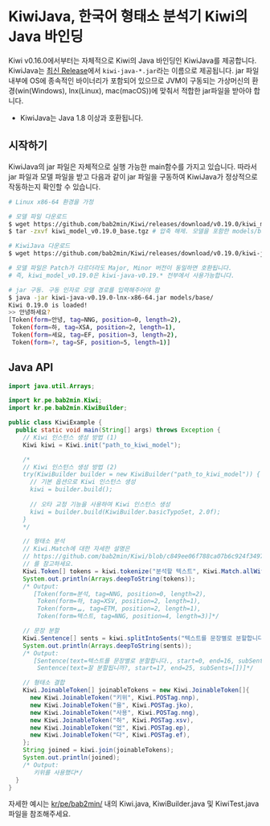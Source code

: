 # KiwiJava, 한국어 형태소 분석기 Kiwi의 Java 바인딩
Kiwi v0.16.0에서부터는 자체적으로 Kiwi의 Java 바인딩인 KiwiJava를 제공합니다. KiwiJava는 [최신 Release](https://github.com/bab2min/Kiwi/releases/)에서 `kiwi-java-*.jar`라는 이름으로 제공됩니다.
jar 파일 내부에 OS에 종속적인 바이너리가 포함되어 있으므로 JVM이 구동되는 가상머신의 환경(win(Windows), lnx(Linux), mac(macOS))에 맞춰서 적합한 jar파일을 받아야 합니다.

* KiwiJava는 Java 1.8 이상과 호환됩니다.

## 시작하기
KiwiJava의 jar 파일은 자체적으로 실행 가능한 main함수를 가지고 있습니다. 따라서 jar 파일과 모델 파일을 받고 다음과 같이 jar 파일을 구동하여 KiwiJava가 정상적으로 작동하는지 확인할 수 있습니다.

```bash
# Linux x86-64 환경을 가정

# 모델 파일 다운로드
$ wget https://github.com/bab2min/Kiwi/releases/download/v0.19.0/kiwi_model_v0.19.0_base.tgz
$ tar -zxvf kiwi_model_v0.19.0_base.tgz # 압축 해제. 모델을 포함한 models/base라는 폴더가 생성됨

# KiwiJava 다운로드
$ wget https://github.com/bab2min/Kiwi/releases/download/v0.19.0/kiwi-java-v0.19.0-lnx-x86-64.jar

# 모델 파일은 Patch가 다르더라도 Major, Minor 버전이 동일하면 호환됩니다.
# 즉, kiwi_model_v0.19.0은 kiwi-java-v0.19.* 전부에서 사용가능합니다.

# jar 구동. 구동 인자로 모델 경로를 입력해주어야 함
$ java -jar kiwi-java-v0.19.0-lnx-x86-64.jar models/base/
Kiwi 0.19.0 is loaded!
>> 안녕하세요?
[Token(form=안녕, tag=NNG, position=0, length=2),
 Token(form=하, tag=XSA, position=2, length=1),
 Token(form=세요, tag=EF, position=3, length=2),
 Token(form=?, tag=SF, position=5, length=1)]
```

## Java API
```java
import java.util.Arrays;

import kr.pe.bab2min.Kiwi;
import kr.pe.bab2min.KiwiBuilder;

public class KiwiExample {
  public static void main(String[] args) throws Exception {
    // Kiwi 인스턴스 생성 방법 (1)
    Kiwi kiwi = Kiwi.init("path_to_kiwi_model");

    /*
    // Kiwi 인스턴스 생성 방법 (2)
    try(KiwiBuilder builder = new KiwiBuilder("path_to_kiwi_model")) {
      // 기본 옵션으로 Kiwi 인스턴스 생성
      kiwi = builder.build();
        
      // 오타 교정 기능을 사용하여 Kiwi 인스턴스 생성
      kiwi = builder.build(KiwiBuilder.basicTypoSet, 2.0f);
    }
    */

    // 형태소 분석
    // Kiwi.Match에 대한 자세한 설명은
    // https://github.com/bab2min/Kiwi/blob/c849ee06f788ca07b6c924f3497bcce89e9dfa9a/include/kiwi/PatternMatcher.h
    // 를 참고하세요.
    Kiwi.Token[] tokens = kiwi.tokenize("분석할 텍스트", Kiwi.Match.allWithNormalizing);
    System.out.println(Arrays.deepToString(tokens));
    /* Output:
       [Token(form=분석, tag=NNG, position=0, length=2), 
        Token(form=하, tag=XSV, position=2, length=1), 
        Token(form=ᆯ, tag=ETM, position=2, length=1), 
        Token(form=텍스트, tag=NNG, position=4, length=3)]*/

    // 문장 분할
    Kiwi.Sentence[] sents = kiwi.splitIntoSents("텍스트를 문장별로 분할합니다. 잘 분할됩니까?", Kiwi.Match.allWithNormalizing);
    System.out.println(Arrays.deepToString(sents));
    /* Output:
       [Sentence(text=텍스트를 문장별로 분할합니다., start=0, end=16, subSents=[]), 
        Sentence(text=잘 분할됩니까?, start=17, end=25, subSents=[])]*/

    // 형태소 결합
    Kiwi.JoinableToken[] joinableTokens = new Kiwi.JoinableToken[]{
      new Kiwi.JoinableToken("키위", Kiwi.POSTag.nnp),
      new Kiwi.JoinableToken("을", Kiwi.POSTag.jko),
      new Kiwi.JoinableToken("사용", Kiwi.POSTag.nng),
      new Kiwi.JoinableToken("하", Kiwi.POSTag.xsv),
      new Kiwi.JoinableToken("었", Kiwi.POSTag.ep),
      new Kiwi.JoinableToken("다", Kiwi.POSTag.ef),
    };
    String joined = kiwi.join(joinableTokens);
    System.out.println(joined);
    /* Output:
       키위를 사용했다*/
  }
}

```

자세한 예시는 [kr/pe/bab2min/](kr/pe/bab2min/) 내의 Kiwi.java, KiwiBuilder.java 및 KiwiTest.java 파일을 참조해주세요.
